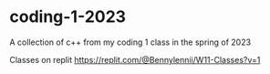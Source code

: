 # coding-1-2023
A collection of c++ from my coding 1 class in the spring of 2023

Classes on replit https://replit.com/@Bennylennii/W11-Classes?v=1
